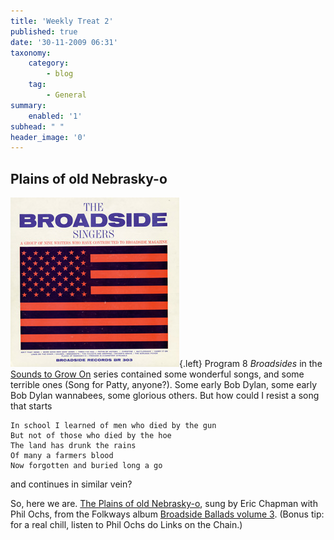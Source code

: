 ```yaml
---
title: 'Weekly Treat 2'
published: true
date: '30-11-2009 06:31'
taxonomy:
    category:
        - blog
    tag:
        - General
summary:
    enabled: '1'
subhead: " "
header_image: '0'
---
```


## Plains of old Nebrasky-o

![Album artwork](FW05303.jpg){.left} Program 8 _Broadsides_ in the [Sounds to Grow On](https://folkways.si.edu/sounds-to-grow-on-broadsides-program-8/music/podcast/smithsonian) series contained some wonderful songs, and some terrible ones (Song for Patty, anyone?). Some early Bob Dylan, some early Bob Dylan wannabees, some glorious others. But how could I resist a song that starts 
    
    In school I learned of men who died by the gun
    But not of those who died by the hoe
    The land has drunk the rains
    Of many a farmers blood
    Now forgotten and buried long a go
    

and continues in similar vein?

So, here we are. [The Plains of old Nebrasky-o](Plains-of-old-Nebraskyo.mp3), sung by Eric Chapman with Phil Ochs, from the Folkways album [Broadside Ballads volume 3](https://folkways.si.edu/the-broadside-singers/broadside-ballads-vol-3/american-folk-struggle-protest/music/album/smithsonian). (Bonus tip: for a real chill, listen to Phil Ochs do Links on the Chain.)
